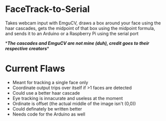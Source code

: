 # FaceTrack-to-Serial
Takes webcam input with EmguCV, draws a box around your face using the haar cascades, gets the midpoint of that box using the midpoint formula, and sends it to an Arduino or a Raspberry Pi using the serial port

\****The cascades and EmguCV are not mine (duh), credit goes to their respective creators****

# Current Flaws
  - Meant for tracking a single face only
  - Coordinate output trips over itself if >1 faces are detected
  - Could use a better haar cascade
  - Eye tracking is innacurate and useless at the moment
  - Ordinate is offset (the actual middle of the image isn't (0,0))
  - Could definately be written better
  - Needs code for the Arduino as well
  
